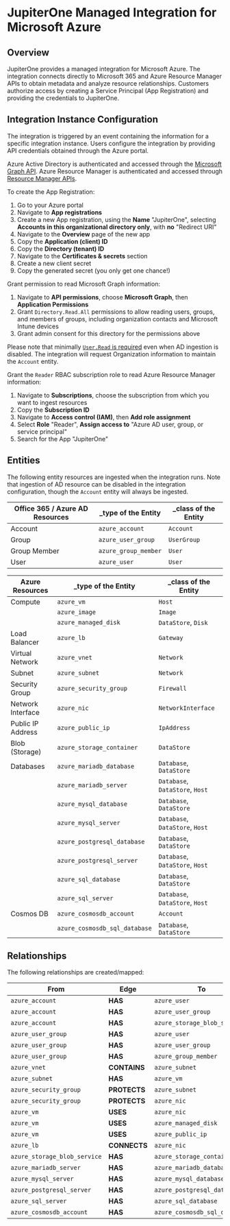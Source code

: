# JupiterOne Managed Integration for Microsoft Azure

## Overview

JupiterOne provides a managed integration for Microsoft Azure. The integration
connects directly to Microsoft 365 and Azure Resource Manager APIs to obtain
metadata and analyze resource relationships. Customers authorize access by
creating a Service Principal (App Registration) and providing the credentials to
JupiterOne.

## Integration Instance Configuration

The integration is triggered by an event containing the information for a
specific integration instance. Users configure the integration by providing API
credentials obtained through the Azure portal.

Azure Active Directory is authenticated and accessed through the [Microsoft
Graph API][1]. Azure Resource Manager is authenticated and accessed through
[Resource Manager APIs][2].

To create the App Registration:

1. Go to your Azure portal
1. Navigate to **App registrations**
1. Create a new App registration, using the **Name** "JupiterOne", selecting
   **Accounts in this organizational directory only**, with **no** "Redirect
   URI"
1. Navigate to the **Overview** page of the new app
1. Copy the **Application (client) ID**
1. Copy the **Directory (tenant) ID**
1. Navigate to the **Certificates & secrets** section
1. Create a new client secret
1. Copy the generated secret (you only get one chance!)

Grant permission to read Microsoft Graph information:

1. Navigate to **API permissions**, choose **Microsoft Graph**, then
   **Application Permissions**
1. Grant `Directory.Read.All` permissions to allow reading users, groups, and
   members of groups, including organization contacts and Microsoft Intune
   devices
1. Grant admin consent for this directory for the permissions above

Please note that minimally [`User.Read` is required][3] even when AD ingestion
is disabled. The integration will request Organization information to maintain
the `Account` entity.

Grant the `Reader` RBAC subscription role to read Azure Resource Manager
information:

1. Navigate to **Subscriptions**, choose the subscription from which you want to
   ingest resources
1. Copy the **Subscription ID**
1. Navigate to **Access control (IAM)**, then **Add role assignment**
1. Select **Role** "Reader", **Assign access to** "Azure AD user, group, or
   service principal"
1. Search for the App "JupiterOne"

## Entities

The following entity resources are ingested when the integration runs. Note that
ingestion of AD resource can be disabled in the integration configuration,
though the `Account` entity will always be ingested.

| Office 365 / Azure AD Resources | \_type of the Entity | \_class of the Entity |
| ------------------------------- | -------------------- | --------------------- |
| Account                         | `azure_account`      | `Account`             |
| Group                           | `azure_user_group`   | `UserGroup`           |
| Group Member                    | `azure_group_member` | `User`                |
| User                            | `azure_user`         | `User`                |

| Azure Resources   | \_type of the Entity          | \_class of the Entity           |
| ----------------- | ----------------------------- | ------------------------------- |
| Compute           | `azure_vm`                    | `Host`                          |
|                   | `azure_image`                 | `Image`                         |
|                   | `azure_managed_disk`          | `DataStore`, `Disk`             |
| Load Balancer     | `azure_lb`                    | `Gateway`                       |
| Virtual Network   | `azure_vnet`                  | `Network`                       |
| Subnet            | `azure_subnet`                | `Network`                       |
| Security Group    | `azure_security_group`        | `Firewall`                      |
| Network Interface | `azure_nic`                   | `NetworkInterface`              |
| Public IP Address | `azure_public_ip`             | `IpAddress`                     |
| Blob (Storage)    | `azure_storage_container`     | `DataStore`                     |
| Databases         | `azure_mariadb_database`      | `Database`, `DataStore`         |
|                   | `azure_mariadb_server`        | `Database`, `DataStore`, `Host` |
|                   | `azure_mysql_database`        | `Database`, `DataStore`         |
|                   | `azure_mysql_server`          | `Database`, `DataStore`, `Host` |
|                   | `azure_postgresql_database`   | `Database`, `DataStore`         |
|                   | `azure_postgresql_server`     | `Database`, `DataStore`, `Host` |
|                   | `azure_sql_database`          | `Database`, `DataStore`         |
|                   | `azure_sql_server`            | `Database`, `DataStore`, `Host` |
| Cosmos DB         | `azure_cosmosdb_account`      | `Account`                       |
|                   | `azure_cosmosdb_sql_database` | `Database`, `DataStore`         |

## Relationships

The following relationships are created/mapped:

| From                         | Edge         | To                            |
| ---------------------------- | ------------ | ----------------------------- |
| `azure_account`              | **HAS**      | `azure_user`                  |
| `azure_account`              | **HAS**      | `azure_user_group`            |
| `azure_account`              | **HAS**      | `azure_storage_blob_service`  |
| `azure_user_group`           | **HAS**      | `azure_user`                  |
| `azure_user_group`           | **HAS**      | `azure_user_group`            |
| `azure_user_group`           | **HAS**      | `azure_group_member`          |
| `azure_vnet`                 | **CONTAINS** | `azure_subnet`                |
| `azure_subnet`               | **HAS**      | `azure_vm`                    |
| `azure_security_group`       | **PROTECTS** | `azure_subnet`                |
| `azure_security_group`       | **PROTECTS** | `azure_nic`                   |
| `azure_vm`                   | **USES**     | `azure_nic`                   |
| `azure_vm`                   | **USES**     | `azure_managed_disk`          |
| `azure_vm`                   | **USES**     | `azure_public_ip`             |
| `azure_lb`                   | **CONNECTS** | `azure_nic`                   |
| `azure_storage_blob_service` | **HAS**      | `azure_storage_container`     |
| `azure_mariadb_server`       | **HAS**      | `azure_mariadb_database`      |
| `azure_mysql_server`         | **HAS**      | `azure_mysql_database`        |
| `azure_postgresql_server`    | **HAS**      | `azure_postgresql_database`   |
| `azure_sql_server`           | **HAS**      | `azure_sql_database`          |
| `azure_cosmosdb_account`     | **HAS**      | `azure_cosmosdb_sql_database` |

[1]: https://docs.microsoft.com/en-us/graph/auth-v2-service
[2]:
  https://docs.microsoft.com/en-us/azure/azure-resource-manager/resource-manager-api-authentication
[3]: https://docs.microsoft.com/en-us/graph/api/organization-get
